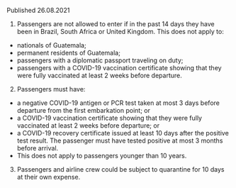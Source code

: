 Published 26.08.2021
1. Passengers are not allowed to enter if in the past 14 days they have been in Brazil, South Africa or United Kingdom.
This does not apply to:
- nationals of Guatemala;
- permanent residents of Guatemala;
- passengers with a diplomatic passport traveling on duty;
- passengers with a COVID-19 vaccination certificate showing that they were fully vaccinated at least 2 weeks before departure.
2. Passengers must have:
- a negative COVID-19 antigen or PCR test taken at most 3 days before departure from the first embarkation point; or
- a COVID-19 vaccination certificate showing that they were fully vaccinated at least 2 weeks before departure; or
- a COVID-19 recovery certificate issued at least 10 days after the positive test result. The passenger must have tested positive at most 3 months before arrival.
- This does not apply to passengers younger than 10 years.
3. Passengers and airline crew could be subject to quarantine for 10 days at their own expense.

